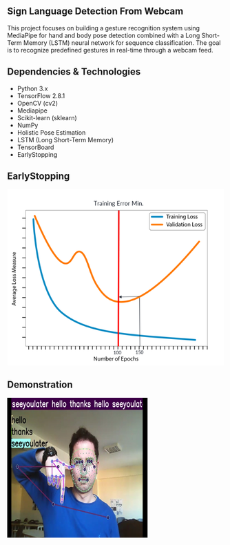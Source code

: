 ## Sign Language Detection From Webcam
 This project focuses on building a gesture recognition system using MediaPipe for hand and body pose detection combined with a Long Short-Term Memory (LSTM) neural network for sequence classification. The goal is to recognize predefined gestures in real-time through a webcam feed.

## Dependencies & Technologies

- Python 3.x
- TensorFlow 2.8.1
- OpenCV (cv2)
- Mediapipe
- Scikit-learn (sklearn)
- NumPy
- Holistic Pose Estimation
- LSTM (Long Short-Term Memory)
- TensorBoard
- EarlyStopping

## EarlyStopping

!["EarlyStopping"](https://github.com/IlkerDEMIR-s/SignLanguageDetectionFromWebcam/blob/main/document/es.png)

## Demonstration

!["Demonstration"](https://github.com/IlkerDEMIR-s/SignLanguageDetectionFromWebcam/blob/main/document/demo.png)

